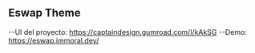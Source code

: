 ## Eswap Theme
--UI del proyecto: https://captaindesign.gumroad.com/l/kAkSG
--Demo: https://eswap.immoral.dev/
